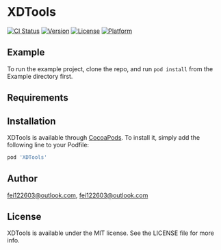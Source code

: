 # XDTools

[![CI Status](https://img.shields.io/travis/fei122603@outlook.com/XDTools.svg?style=flat)](https://travis-ci.org/fei122603@outlook.com/XDTools)
[![Version](https://img.shields.io/cocoapods/v/XDTools.svg?style=flat)](https://cocoapods.org/pods/XDTools)
[![License](https://img.shields.io/cocoapods/l/XDTools.svg?style=flat)](https://cocoapods.org/pods/XDTools)
[![Platform](https://img.shields.io/cocoapods/p/XDTools.svg?style=flat)](https://cocoapods.org/pods/XDTools)

## Example

To run the example project, clone the repo, and run `pod install` from the Example directory first.

## Requirements

## Installation

XDTools is available through [CocoaPods](https://cocoapods.org). To install
it, simply add the following line to your Podfile:

```ruby
pod 'XDTools'
```

## Author

fei122603@outlook.com, fei122603@outlook.com

## License

XDTools is available under the MIT license. See the LICENSE file for more info.
